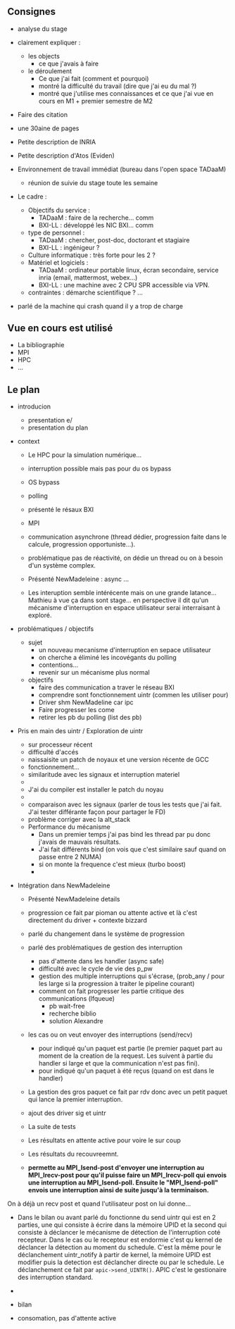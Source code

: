 #

## Consignes

* analyse du stage
* clairement expliquer :
  + les objects
    - ce que j'avais à faire
  + le déroulement
    - Ce que j'ai fait (comment et pourquoi)
    - montré la difficulté du travail (dire que j'ai eu du mal ?)
    - montré que j'utilise mes connaissances et ce que j'ai vue en cours en M1 + premier semestre de M2
* Faire des citation
* une 30aine de pages

* Petite description de INRIA
* Petite description d'Atos (Eviden)
* Environnement de travail immédiat (bureau dans l'open space TADaaM)
  + réunion de suivie du stage toute les semaine
* Le cadre :
  + Objectifs du service :
    - TADaaM : faire de la recherche... comm
    - BXI-LL : développé les NIC BXI... comm
  + type de personnel :
    - TADaaM : chercher, post-doc, doctorant et stagiaire
    - BXI-LL : ingénigeur ?
  + Culture informatique : très forte pour les 2 ?
  + Matériel et logiciels :
    - TADaaM : ordinateur portable linux, écran secondaire, service inria (email, mattermost, webex...)
    - BXI-LL : une machine avec 2 CPU SPR accessible via VPN.
  + contraintes : démarche scientifique ? ...

* parlé de la machine qui crash quand il y a trop de charge

## Vue en cours est utilisé

* La bibliographie
* MPI
* HPC
* ...

## Le plan

* introducion
  + presentation e/
  + presentation du plan

* context
  + Le HPC pour la simulation numérique...
  + interruption possible mais pas pour du os bypass
  + OS bypass
  + polling
  + présenté le résaux BXI
  + MPI
  + communication asynchrone (thread dédier, progression faite dans le calcule, progression opportuniste...).
  + problématique pas de réactivité, on dédie un thread ou on à besoin d'un système complex.
  + Présenté NewMadeleine : async ...

  + Les interuption semble intérécente mais on une grande latance... Mathieu à vue ça dans sont stage... en perspective il dit qu'un mécanisme d'interruption en espace utilisateur serai interraisant à exploré.

* problématiques / objectifs
  + sujet
    - un nouveau mecanisme d'interruption en sepace utilisateur
    - on cherche a éliminé les incovégants du polling
    - contentions...
    - revenir sur un mécanisme plus normal
  + objectifs
    - faire des communication a traver le réseau BXI
    - comprendre sont fonctionnement uintr (commen les utiliser pour)
    - Driver shm NewMadeline car ipc
    - Faire progresser les come
    <!-- - la même avec BXI
    - on utiliser les interruption pour lancer le interruptions -->
    - retirer les pb du polling (list des pb)

* Pris en main des uintr / Exploration de uintr

  + sur processeur récent
  + difficulté d'accés
  + naissaisite un patch de noyaux et une version récente de GCC
  + fonctionnement...
  + similaritude avec les signaux et interruption materiel
  + 
  + J'ai du compiler est installer le patch du noyau
  + 
  + comparaison avec les signaux (parler de tous les tests que j'ai fait. J'ai tester différante façon pour partager le FD)
  + problème corriger avec la alt_stack
  + Performance du mécanisme
    - Dans un premier temps j'ai pas bind les thread par pu donc j'avais de mauvais résultats.
    - J'ai fait différents bind (on vois que c'est similaire sauf quand on passe entre 2 NUMA)
    - si on monte la frequence c'est mieux (turbo boost)
    - 

* Intégration dans NewMadeleine
  + Présenté NewMadeleine details
  <!-- + revenir sur le problème que lon veut réglé est comment le réglé avec des interruption -->
  + progression ce fait par pioman ou attente active et là c'est directement du driver + contexte bizzard
  + parlé du changement dans le système de progression
  + parlé des problématiques de gestion des interruption
    - pas d'attente dans les handler (async safe)
    - difficulté avec le cycle de vie des p_pw
    - gestion des multiple interruptions qui s'écrase, (prob_any / pour les large si la progression à traiter le pipeline courant)
    - comment on fait progresser les partie critique des communications (lfqueue)
      * pb wait-free
      * recherche biblio
      * solution Alexandre
  + les cas ou on veut envoyer des interruptions (send/recv)
    - pour indiqué qu'un paquet est partie (le premier paquet part au moment de la creation de la request. Les suivent à partie du handler si large et que la communication n'est pas fini).
    - pour indiqué qu'un paquet à été reçus (quand on est dans le handler)
  + La gestion des gros paquet ce fait par rdv donc avec un petit paquet qui lance la premier interruption.
  + ajout des driver sig et uintr
  + La suite de tests
  + Les résultats en attente active pour voire le sur coup
  + Les résultats du recouvreemnt.

  + **permette au MPI_Isend-post d'envoyer une interruption au MPI_Irecv-post pour qu'il puisse faire un MPI_Irecv-poll qui envois une interruption au MPI_Isend-poll. Ensuite le "MPI_Isend-poll" envois une interruption ainsi de suite jusqu'à la terminaison.**

On à déjà un recv post et quand l'utilisateur post on lui donne...

* Dans le bilan ou avant parlé du fonctionne du send uintr qui est en 2 parties, une qui consiste à écrire dans la mémoire UPID et la second qui consiste à déclancer le mécanisme de détection de l'interruption coté recepteur. Dans le cas ou le recepteur est endormie c'est qu kernel de déclancer la détection au moment du schedule. C'est la même pour le déclanchement uintr_notify à partir de kernel, la mémoire UPID est modifier puis la detection est déclancher directe ou par le schedule. Le déclanchement ce fait par `apic->send_UINTR()`. APIC c'est le gestionaire des interruption standard.
* 

* bilan

* consomation, pas d'attente active
